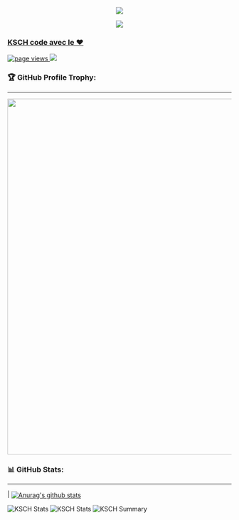 <p align="center">
<a href="https://discord.gg/ujvDEZYApB">
<img src="https://media.discordapp.net/attachments/1023247620300349541/1023954193356177458/28a41175eb4e13ec82c7b644c362019a.png"
</a>
</p>

<p align="center">
<a href="https://discord.gg/ujvDEZYApB">
<img src="https://lanyard.cnrad.dev/api/1037809412766703636?hideTimestamp=false&hideBadges=false&idleMessage=Work%20on%20Discord%20CapingTeam"
</a>
</p>

  
### KSCH code avec le ❤️
<a href="https://github.com/KSCHdsc">
    <img src="https://komarev.com/ghpvc/?username=KSCHdsc" alt="page views" />
  </a>
  <a href="https://github.com/KSCHdsc">
  <img src="https://img.shields.io/github/followers/KSCHdsc.svg?style=social&label=Follow&maxAge=2592000">
  </a>


### 🏆 GitHub Profile Trophy:
---
<a href="https://github.com/KSCHdsc/github-profile-trophy">
  <p align="center">
  <img width=800 src="https://github-profile-trophy.vercel.app/?username=KSCHdsc&column=8&theme=radical&no-frame=true&no-bg=true"/>
    </p>
</a>



### 📊 GitHub Stats:
---
| <a href="KSCH Github Stats"><img align="center" src="https://github-readme-stats.vercel.app/api?username=KSCHdsc&show_icons=true&include_all_commits=true&theme=buefy&hide_border=true" alt="Anurag's github stats" /></a>
  
![KSCH Stats](https://github-profile-summary-cards.vercel.app/api/cards/repos-per-language?username=KSCHdsc&theme=solarized_dark)
![KSCH Stats](https://github-profile-summary-cards.vercel.app/api/cards/most-commit-language?username=KSCHdsc&theme=solarized_dark)
![KSCH Summary](https://github-profile-summary-cards.vercel.app/api/cards/profile-details?username=KSCHdsc&theme=solarized_dark)



